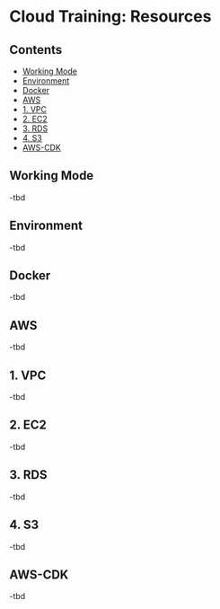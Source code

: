 # Cloud Training: Resources

## Contents

 - [Working Mode](#working-mode)
 - [Environment](#environment)
 - [Docker](#docker)
 - [AWS](#aws)
 - [1. VPC](#1-vpc)
 - [2. EC2](#2-ec2)
 - [3. RDS](#3-rds)
 - [4. S3](#4-s3)
 - [AWS-CDK](#aws-cdk)

## Working Mode

-tbd

## Environment

-tbd

## Docker

-tbd

## AWS

-tbd

## 1. VPC

-tbd

## 2. EC2

-tbd

## 3. RDS

-tbd

## 4. S3

-tbd

## AWS-CDK

-tbd